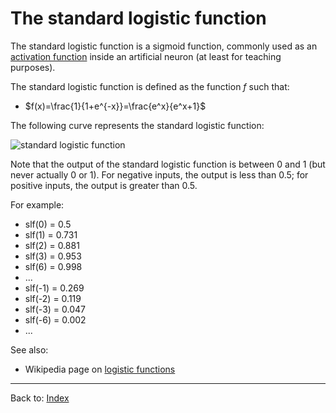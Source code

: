 # The standard logistic function

The standard logistic function is a sigmoid function, commonly used as an [activation function](activation_functions.md) inside an artificial neuron (at least for teaching purposes). 

The standard logistic function is defined as the function $f$ such that:
- $f(x)=\frac{1}{1+e^{-x}}=\frac{e^x}{e^x+1}$

The following curve represents the standard logistic function:

![standard logistic function](https://upload.wikimedia.org/wikipedia/commons/thumb/8/88/Logistic-curve.svg/330px-Logistic-curve.svg.png)

Note that the output of the standard logistic function is between 0 and 1 (but never actually 0 or 1). For negative inputs, the output is less than 0.5; for positive inputs, the output is greater than 0.5.

For example:
- slf(0) = 0.5
- slf(1) = 0.731
- slf(2) = 0.881
- slf(3) = 0.953
- slf(6) = 0.998
- ...
- slf(-1) = 0.269
- slf(-2) = 0.119
- slf(-3) = 0.047
- slf(-6) = 0.002
- ...

See also:
- Wikipedia page on [logistic functions](https://en.wikipedia.org/wiki/Logistic_function)

----

Back to: [Index](index.md)
